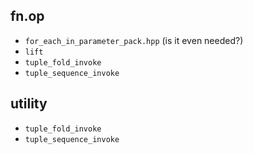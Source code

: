 ## fn.op

* `for_each_in_parameter_pack.hpp` (is it even needed?)
* `lift`
* `tuple_fold_invoke`
* `tuple_sequence_invoke`

## utility

* `tuple_fold_invoke`
* `tuple_sequence_invoke`
